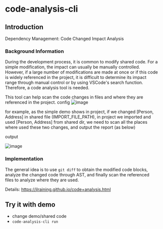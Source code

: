 # code-analysis-cli
## Introduction
Dependency Management: Code Changed Impact Analysis
### Background Information
During the development process, it is common to modify shared code. For a simple modification, the impact can usually be manually controlled. However, if a large number of modifications are made at once or if this code is widely referenced in the project, it is difficult to determine its impact range through manual control or by using VSCode's search function. Therefore, a code analysis tool is needed.

This tool can help scan the code changes in files and where they are referenced in the project.
config
![image](https://user-images.githubusercontent.com/13096392/227775908-150d05ee-479c-4bf4-80e2-e402d396366f.png)


for example, as the simple demo shows in project, if we changed [Person, Address] in shared file (IMPORT_FILE_PATH),  in project we imported and used [Person, Address] from shared dir, we need to scan all the places where used these two changes, and output the report (as below)

output

![image](https://user-images.githubusercontent.com/13096392/227775914-29964dd3-17cd-4779-a080-f72a544920b2.png)




### Implementation
The general idea is to use `git diff` to obtain the modified code blocks, analyze the changed code through AST, and finally scan the referenced files to analyze where they are used.

Details: https://jlraining.github.io/code+analysis.html

## Try it with demo 
* change demo/shared code
* `code-analysis-cli run`


